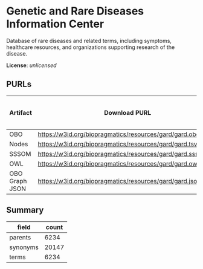 # Genetic and Rare Diseases Information Center

Database of rare diseases and related terms, including symptoms, healthcare resources, and organizations supporting research of the disease.

**License**: _unlicensed_

## PURLs

| Artifact       | Download PURL                                                | Latest Versioned Download PURL   |
|----------------|--------------------------------------------------------------|----------------------------------|
| OBO            | https://w3id.org/biopragmatics/resources/gard/gard.obo       |                                  |
| Nodes          | https://w3id.org/biopragmatics/resources/gard/gard.tsv       |                                  |
| SSSOM          | https://w3id.org/biopragmatics/resources/gard/gard.sssom.tsv |                                  |
| OWL            | https://w3id.org/biopragmatics/resources/gard/gard.owl       |                                  |
| OBO Graph JSON | https://w3id.org/biopragmatics/resources/gard/gard.json      |                                  |

## Summary

| field    |   count |
|----------|---------|
| parents  |    6234 |
| synonyms |   20147 |
| terms    |    6234 |
